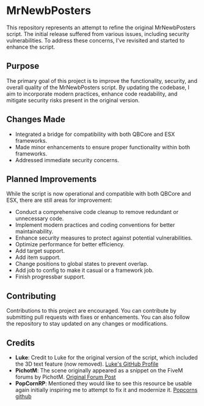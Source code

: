# MrNewbPosters

This repository represents an attempt to refine the original MrNewbPosters script. The initial release suffered from various issues, including security vulnerabilities. To address these concerns, I've revisited and started to enhance the script.

## Purpose

The primary goal of this project is to improve the functionality, security, and overall quality of the MrNewbPosters script. By updating the codebase, I aim to incorporate modern practices, enhance code readability, and mitigate security risks present in the original version.

## Changes Made

- Integrated a bridge for compatibility with both QBCore and ESX frameworks.
- Made minor enhancements to ensure proper functionality within both frameworks.
- Addressed immediate security concerns.

## Planned Improvements

While the script is now operational and compatible with both QBCore and ESX, there are still areas for improvement:

- Conduct a comprehensive code cleanup to remove redundant or unnecessary code.
- Implement modern practices and coding conventions for better maintainability.
- Enhance security measures to protect against potential vulnerabilities.
- Optimize performance for better efficiency.
- Add target support.
- Add item support.
- Change positions to global states to prevent overlap.
- Add job to config to make it casual or a framework job.
- Finish progressbar support.

## Contributing

Contributions to this project are encouraged. You can contribute by submitting pull requests with fixes or enhancements. You can also follow the repository to stay updated on any changes or modifications.

## Credits

- **Luke**: Credit to Luke for the original version of the script, which included the 3D text feature (now removed). [Luke's GitHub Profile](https://github.com/LukeWasTakenn)
- **PichotM**: The scene originally appeared as a snippet on the FiveM forums by PichotM. [Original Forum Post](https://forum.cfx.re/t/release-after-hours-poster-world-animation-scene/271076/1)
-  **PopCornRP**: Mentioned they would like to see this resource be usable again initially inspiring me to attempt to fix it and modernize it. [Popcorns github](https://github.com/alberttheprince)
